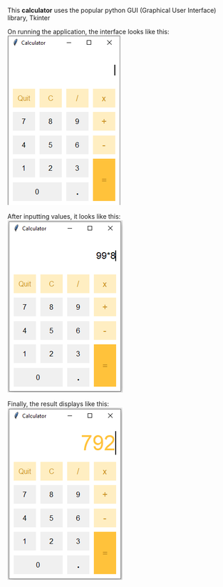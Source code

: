 This **calculator** uses the popular python GUI (Graphical User Interface) library, Tkinter  

On running the application, the interface looks like this:  
![alt text](images/interface.png "calculator interface")  

After inputting values, it looks like this:  
![alt text](images/input.png "calculator input")  

Finally, the result displays like this:  
![alt text](images/output.png "calculator output")